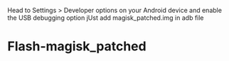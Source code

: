 Head to Settings > Developer options on your Android device and enable the USB debugging option
jUst add magisk_patched.img in adb file
# Flash-magisk_patched

